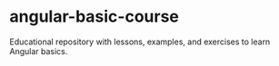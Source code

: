 # angular-basic-course
Educational repository with lessons, examples, and exercises to learn Angular basics.
